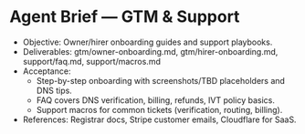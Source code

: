 # Agent Brief — GTM & Support

- Objective: Owner/hirer onboarding guides and support playbooks.
- Deliverables: gtm/owner-onboarding.md, gtm/hirer-onboarding.md, support/faq.md, support/macros.md
- Acceptance:
  - Step-by-step onboarding with screenshots/TBD placeholders and DNS tips.
  - FAQ covers DNS verification, billing, refunds, IVT policy basics.
  - Support macros for common tickets (verification, routing, billing).
- References: Registrar docs, Stripe customer emails, Cloudflare for SaaS.

